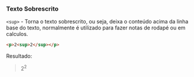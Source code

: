 ### Texto Sobrescrito

`<sup>` - Torna o texto sobrescrito, ou seja, deixa o conteúdo acima da linha base do texto, normalmente é utilizado para fazer notas de rodapé ou em calculos.

```html
<p>2<sup>2</sup></p>
```

Resultado:

><p>2<sup>2</sup></p>
